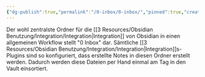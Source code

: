 ```yaml
---
{"dg-publish":true,"permalink":"/0-inbox/0-inbox/","pinned":true,"created":"2024-04-17T10:49:37.392+02:00","updated":"2024-04-25T19:44:09.349+02:00"}
---
```



Der wohl zentralste Ordner für die [[3 Resources/Obsidian Benutzung/Integration/Integration\|Integration]] von Obsidian in einen allgemeinen Workflow stellt "0 Inbox" dar. Sämtliche [[3 Resources/Obsidian Benutzung/Integration/Integration\|Integration]]s-Plugins sind so konfiguriert, dass erstellte Notes in diesen Ordner erstellt werden. Dadurch werden diese Dateien per Hand einmal am Tag in den Vault einsortiert.

